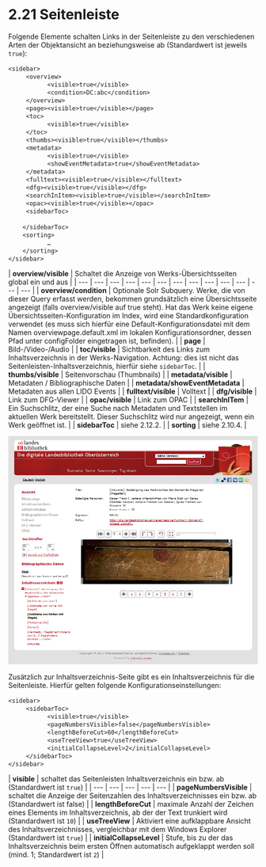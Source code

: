 # 2.21 Seitenleiste

Folgende Elemente schalten Links in der Seitenleiste zu den verschiedenen Arten der Objektansicht an beziehungsweise ab \(Standardwert ist jeweils `true`\):

```markup
<sidebar>
     <overview>
           <visible>true</visible>
           <condition>DC:abc</condition>
     </overview>
     <page><visible>true</visible></page>
     <toc>
           <visible>true</visible>
     </toc>
     <thumbs><visible>true</visible></thumbs>
     <metadata>
           <visible>true</visible>
           <showEventMetadata>true</showEventMetadata>
     </metadata>
     <fulltext><visible>true</visible></fulltext>
     <dfg><visible>true</visible></dfg>
     <searchInItem><visible>true</visible></searchInItem>
     <opac><visible>true</visible></opac>
     <sidebarToc>
 
    </sidebarToc>
    <sorting>
           …
    </sorting>
</sidebar>
```

| **overview/visible** | Schaltet die Anzeige von Werks-Übersichtsseiten global ein und aus |
| --- | --- | --- | --- | --- | --- | --- | --- | --- | --- | --- | --- | --- |
| **overview/condition** | Optionale Solr Subquery. Werke, die von dieser Query erfasst werden, bekommen grundsätzlich eine Übersichtsseite angezeigt \(falls overview/visible auf true steht\). Hat das Werk keine eigene Übersichtsseiten-Konfiguration im Index, wird eine Standardkonfiguration verwendet \(es muss sich hierfür eine Default-Konfigurationsdatei mit dem Namen overviewpage.default.xml im lokalen Konfigurationsordner, dessen Pfad unter configFolder eingetragen ist, befinden\). |
| **page** | Bild-/Video-/Audio |
| **toc/visible** | Sichtbarkeit des Links zum Inhaltsverzeichnis in der Werks-Navigation. Achtung: dies ist nicht das Seitenleisten-Inhaltsverzeichnis, hierfür siehe `sidebarToc`. |
| **thumbs/visible** | Seitenvorschau \(Thumbnails\) |
| **metadata/visible** | Metadaten / Bibliographische Daten |
| **metadata/showEventMetadata** | Metadaten aus allen LIDO Events |
| **fulltext/visible** | Volltext |
| **dfg/visible** | Link zum DFG-Viewer |
| **opac/visible** | Link zum OPAC |
| **searchInITem** | Ein Suchschlitz, der eine Suche nach Metadaten und Textstellen im aktuellen Werk bereitstellt. Dieser Suchschlitz wird nur angezeigt, wenn ein Werk geöffnet ist.  |
| **sidebarToc** | siehe 2.12.2. |
| **sorting** | siehe 2.10.4. |

![](../.gitbook/assets/seitenleiste221.png)

Zusätzlich zur Inhaltsverzeichnis-Seite gibt es ein Inhaltsverzeichnis für die Seitenleiste. Hierfür gelten folgende Konfigurationseinstellungen:

```markup
<sidebar>
     <sidebarToc>
           <visible>true</visible>
           <pageNumbersVisible>false</pageNumbersVisible>
           <lengthBeforeCut>60</lengthBeforeCut>
           <useTreeView>true</useTreeView>
           <initialCollapseLevel>2</initialCollapseLevel>
     </sidebarToc>
</sidebar>
```



| **visible** | schaltet das Seitenleisten Inhaltsverzeichnis ein bzw. ab \(Standardwert ist `true`\) |
| --- | --- | --- | --- | --- |
| **pageNumbersVisible**  | schaltet die Anzeige der Seitenzahlen des Inhaltsverzeichnisses ein bzw. ab \(Standardwert ist false\) |
| **lengthBeforeCut**  | maximale Anzahl der Zeichen eines Elements im Inhaltsverzeichnis, ab der der Text trunkiert wird \(Standardwert ist `10`\) |
| **useTreeView**  | Aktiviert eine aufklappbare Ansicht des Inhaltsverzeichnisses, vergleichbar mit dem Windows Explorer \(Standardwert ist `true`\) |
| **initialCollapseLevel**  | Stufe, bis zu der das Inhaltsverzeichnis beim ersten Öffnen automatisch aufgeklappt werden soll \(mind. 1; Standardwert ist `2`\) |

